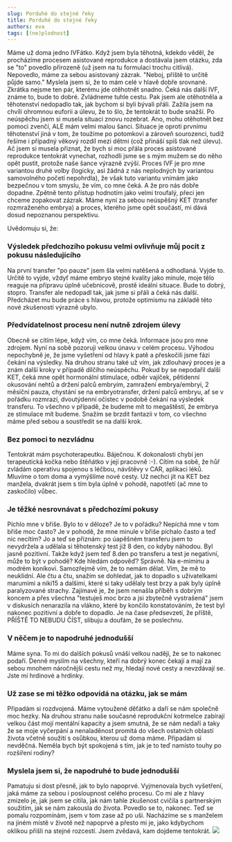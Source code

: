 ```yaml
---
slug: Porduhé do stejné řeky
title: Porduhé do stejné řeky
authors: eva
tags: [(ne)plodnost]
---
```

Máme už doma jedno IVFátko. Když jsem byla těhotná, kdekdo věděl, že procházíme procesem asistované reprodukce a dostávala jsem otázku, zda se "to" povedlo přirozeně (už jsem na tu formulaci trochu citlivá). Nepovedlo, máme za sebou asistovaný zázrak. "Neboj, příště to určitě půjde samo."
Myslela jsem si, že to mám celé v hlavě dobře srovnané. Zkrátka nejsme ten pár, kterému jde otěhotnět snadno. Čeká nás další IVF, známe to, bude to dobré. Zvládneme tuhle cestu. Pak jsem ale otěhotněla a těhotenství nedopadlo tak, jak bychom si byli bývali přáli. Zažila jsem na chvíli ohromnou euforii a úlevu, že to šlo, že tentokrát to bude snažší. 
Po neúspěchu jsem si musela situaci znovu rozebrat. Ano, mohu otěhotnět bez pomoci zvenčí, ALE mám velmi malou šanci. Situace je oproti prvnímu těhotenství jiná v tom, že toužíme po potomkovi a zároveň sourozenci, tudíž řešíme i případný věkový rozdíl mezi dětmi (což přináší spíš tlak než úlevu). Ač jsem si musela přiznat, že bych si moc přála proces asistované reprodukce tentokrát vynechat, rozhodli jsme se s mým mužem se do něho opět pustit, protože naše šance výrazně zvýší.
Proces IVF je pro mne variantou druhé volby (logicky, asi žádná z nás neplodných by variantou samovolného početí nepohrdla), že však tuto variantu vnímám jako bezpečnou v tom smyslu, že vím, co mne čeká. A že pro nás dobře dopadne. Zpětně tento přístup hodnotím jako velmi troufalý, přeci jen chceme zopakovat zázrak. Máme nyní za sebou neúspěšný KET (transfer rozmraženého embrya) a proces, kterého jsme opět součástí, mi dává dosud nepoznanou perspektivu. 

Uvědomuju si, že:
### Výsledek předchozího pokusu velmi ovlivňuje můj pocit z pokusu následujícího
Na první transfer "po pauze" jsem šla velmi natěšená a odhodlaná. Vyjde to. Určitě to vyjde, vždyť máme embryo stejné kvality jako minule, moje tělo reaguje na přípravu úplně učebnicově, prostě ideální situace. Bude to dobrý, stopro. Transfer ale nedopadl tak, jak jsme si přáli a čeká nás další. Předcházet mu bude práce s hlavou, protože optimismu na základě této nové zkušenosti výrazně ubylo. 

### Předvídatelnost procesu není nutně zdrojem úlevy
Obecně se cítím lépe, když vím, co mne čeká. Informace jsou pro mne zdrojem. Nyní na sobě pozoruji velkou únavu v celém procesu. Výhodou nepochybně je, že jsme vyšetření od hlavy k patě a přeskočili jsme fázi čekání na výsledky. Na druhou stranu také už vím, jak zdlouhavý proces je a znám další kroky v případě dílčího neúspěchu. Pokud by se nepodařil další KET, čeká mne opět hormonální stimulace, odběr vajíček, pětidenní okusování nehtů a držení palců embryím, zamražení embrya/embryí, 2 měsíční pauza, chystání se na embryotransfer, držení palců embryu, ať se v pořádku rozmrazí, dvoutýdenní očistec v podobě čekání na výsledek transferu. To všechno v případě, že budeme mít to megaštěstí, že embrya ze stimulace mít budeme. Snažím se brzdit fantazii v tom, co všechno máme před sebou a soustředit se na další krok.

### Bez pomoci to nezvládnu
Tentokrát mám psychoterapeutku. Báječnou. K dokonalosti chybí jen terapeutická kočka nebo štěňátko v její pracovně :-). Cítím na sobě, že hůř zvládám operativu spojenou s léčbou, návštěvy v CAR, aplikaci léků. Mluvíme o tom doma a vymýšlíme nové cesty. Už nechci jít na KET bez manžela, dvakrát jsem s tím byla úplně v pohodě, napotřetí (ač mne to zaskočilo) vůbec. 

### Je těžké nesrovnávat s předchozími pokusy
Píchlo mne v břiše. Bylo to v děloze? Je to v pořádku? Nepíchá mne v tom břiše moc často? Je v pohodě, že mne minule v břiše píchalo často a teď nic necítím? Jo a teď se přiznám: po úapěšném transferu jsem to nevydržela a udělala si těhotenský test již 8 den, co kdyby náhodou. Byl jasně pozitivní. Takže když jsem teď 8.den po transferu a test je negativní, může to být v pohodě? Kde hledám odpověď? Správně. Na e-miminu a modrém koníkovi. Samozřejmě vím, že to nemám dělat. Vím, že mě to neuklidní. Ale čtu a čtu, snažím se dohledat, jak to dopadlo s uživatelkami marumimi a niki15 a dalšími, které si taky udělaly test brzy a pak byly úplně paralyzované strachy. Zajímavé je, že jsem nenašla příběh s dobrým koncem a přes všechna "testuješ moc brzo a jsi zbytečně vystrašená" jsem v diskusích nenarazila na vlákno, které by končilo konstatováním, že test byl nakonec pozitivní a dobře to dopadlo. Je na čase předsevzetí, že příště, PŘÍŠTĚ TO NEBUDU ČÍST, slibuju a doufám, že se poslechnu.

### V něčem je to napodruhé jednodušší
Máme syna. To mi do dalších pokusů vnáší velkou naději, že se to nakonec podaří. Denně myslím na všechny, kteří na dobrý konec čekají a mají za sebou mnohem náročnější cestu než my, hledají nové cesty a nevzdávají se. Jste mí hrdinové a hrdinky.

### Už zase se mi těžko odpovídá na otázku, jak se mám
Připadám si rozdvojená. Máme vytoužené děťátko a daří se nám společně moc hezky. Na druhou stranu naše současné reprodukční kotrmelce zabírají velkou část mojí mentální kapacity a jsem smutná, že se nám nedaří a taky že se moje vyčerpání a nenaladěnost promítá do všech ostatních oblastí života včetně soužití s osůbkou, kterou už doma máme. Připadám si nevděčná. Neměla bych být spokojená s tím, jak je to teď namísto touhy po rozšíření rodiny? 

### Myslela jsem si, že napodruhé to bude jednodušší
Pamatuju si dost přesně, jak to bylo napoprvé. Vyjmenovala bych vyšetření, jaká máme za sebou i posloupnost celého procesu. Co mi ale z hlavy zmizelo je, jak jsem se cítila, jak nám tahle zkušenost cvičila s partnerským soužitím, jak se nám zakousla do života. Povedlo se to, nakonec. Teď se pomalu rozpomínám, jsem v tom zase až po uši. Nacházíme se s manželem na jiném místě v životě než napoprvé a přesto mi je, jako kdybychom oklikou přišli na stejné rozcestí. Jsem zvědavá, kam dojdeme tentokrát. 
![](https://hackmd.io/_uploads/SksVXqb_2.jpg)
